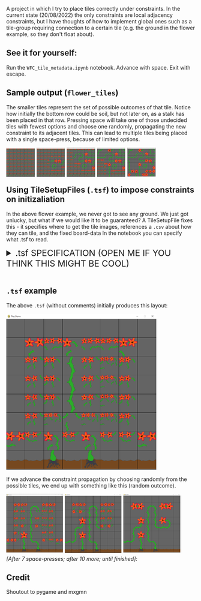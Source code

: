 A project in which I try to place tiles correctly under constraints. In the current state (20/08/2022) the only constraints are local adjacency constraints, but I have thoughts of how to implement global ones such as a tile-group requiring connection to a certain tile (e.g. the ground in the flower example, so they don't float about).

## See it for yourself:
Run the `WFC_tile_metadata.ipynb` notebook. Advance with space. Exit with escape. 

## Sample output (`flower_tiles`)
The smaller tiles represent the set of possible outcomes of that tile. Notice how initially the bottom row could be soil, but not later on, as a stalk has been placed in that row. Pressing space will take one of those undecided tiles with fewest options and choose one randomly, propagating the new constraint to its adjacent tiles. This can lead to multiple tiles being placed with a single space-press, because of limited options.

<img src="flower_tiles/sd.png" style="float: left; width: 15%; margin-right: 1%; margin-bottom: 0.5em;">
<img src="flower_tiles/sd1.png" style="float: left; width: 15%; margin-right: 1%; margin-bottom: 0.5em;">
<img src="flower_tiles/sd2.png" style="float: left; width: 15%; margin-right: 1%; margin-bottom: 0.5em;">
<img src="flower_tiles/sd3.png" style="float: left; width: 15%; margin-right: 1%; margin-bottom: 0.5em;">
<img src="flower_tiles/sd4.png" style="float: left; width: 15%; margin-right: 1%; margin-bottom: 0.5em;">
<p style="clear: both;">

## Using TileSetupFiles (`.tsf`) to impose constraints on initizaliation
In the above flower example, we never got to see any ground. We just got unlucky, but what if we would like it to be guaranteed?
A TileSetupFile fixes this - it specifies where to get the tile images, references a `.csv` about how they can tile, and the fixed board-data
In the notebook you can specify what .tsf to read.
<details>
<summary style="font-size:23px">  .tsf SPECIFICATION (OPEN ME IF YOU THINK THIS MIGHT BE COOL) </summary>

```text
dataFolder:flower_tiles    # <- where the tiles are located
data:tile_data_limited.csv # <- filename of tile specification, such as permitted rotations and how they fit together

g:soil 0
r:root 0     # <- user defined abbreviations
i:straight 0
a:air 0

8x8          # <- size of the map in tiles (height x width)
aaaaaaaa
a      a
a  i   a
a  i   a     # <- this is the map that is produced
a  i   a
a      a

ggrgrggg
```
</details>

<br>

## `.tsf` example

The above `.tsf` (without comments) initially produces this layout:

<img src="flower_tiles/ss.png" alt="drawing" width="400"/>

If we advance the constraint propagation by choosing randomly from the possible tiles, we end up with something like this (random outcome).


<img src="flower_tiles/ss1.png" style="float: left; width: 30%; margin-right: 1%; margin-bottom: 0.5em;">
<img src="flower_tiles/ss2.png" style="float: left; width: 30%; margin-right: 1%; margin-bottom: 0.5em;">
<img src="flower_tiles/ss3.png" style="float: left; width: 30%; margin-right: 1%; margin-bottom: 0.5em;">
<p style="clear: both;">

_[After 7 space-presses; after 10 more; until finished]:_

## Credit
Shoutout to pygame and mxgmn